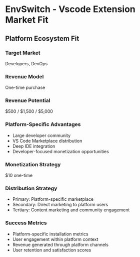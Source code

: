 # EnvSwitch - Vscode Extension Market Fit

## Platform Ecosystem Fit

### Target Market
Developers, DevOps

### Revenue Model
One-time purchase

### Revenue Potential
$500 / $1,500 / $5,000

### Platform-Specific Advantages
- Large developer community
- VS Code Marketplace distribution
- Deep IDE integration
- Developer-focused monetization opportunities

### Monetization Strategy
$10 one-time

### Distribution Strategy
- Primary: Platform-specific marketplace
- Secondary: Direct marketing to platform users
- Tertiary: Content marketing and community engagement

### Success Metrics
- Platform-specific installation metrics
- User engagement within platform context
- Revenue generated through platform channels
- User retention and satisfaction scores
